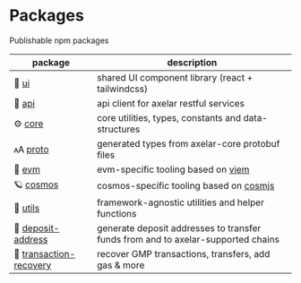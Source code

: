 # Packages

Publishable npm packages

| package                                                   | description                                                                      |
| --------------------------------------------------------- | -------------------------------------------------------------------------------- |
| 🎨 [ui](/packages/ui)                                     | shared UI component library (react + tailwindcss)                                |
| 📡 [api](/packages/api)                                   | api client for axelar restful services                                           |
| ⚙️ [core](/packages/core)                                 | core utilities, types, constants and data-structures                             |
| 🗚 [proto](/packages/proto)                                | generated types from axelar-core protobuf files                                  |
| 🔷 [evm](/packages//evm)                                  | evm-specific tooling based on [viem](https://github.com/wagmi-dev/viem)          |
| 🪐 [cosmos](/packages/cosmos)                             | cosmos-specific tooling based on [cosmjs](https://github.com/cosmos/cosmjs)      |
| 🔧 [utils](/packages/utils)                               | framework-agnostic utilities and helper functions                                |
| 🏦 [deposit-address](/packages/deposit-address)           | generate deposit addresses to transfer funds from and to axelar-supported chains |
| 🛟 [transaction-recovery](/packages/transaction-recovery) | recover GMP transactions, transfers, add gas & more                              |

